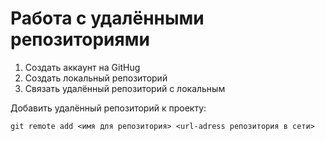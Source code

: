 # Работа с удалёнными репозиториями

1. Создать аккаунт на GitHug
2. Создать локальный репозиторий
3. Связать удалённый репозиторий с локальным

Добавить удалённый репозиторий к проекту:
```
git remote add <имя для репозитория> <url-adress репозитория в сети>
```
